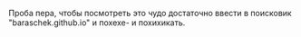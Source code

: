 Проба пера, чтобы посмотреть это чудо достаточно ввести в поисковик "baraschek.github.io" и похехе- и похихикать.
